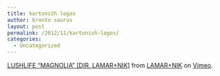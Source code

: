 ```yaml
---
title: kartonišh logos
author: bronto saurus
layout: post
permalink: /2012/11/kartonish-logos/
categories:
  - Uncategorized
---
```

[LUSHLIFE &#8220;MAGNOLIA&#8221; [DIR. LAMAR+NIK]][1] from [LAMAR+NIK][2] on [Vimeo][3].

 [1]: http://vimeo.com/52258194
 [2]: http://vimeo.com/lamarplusnik
 [3]: http://vimeo.com